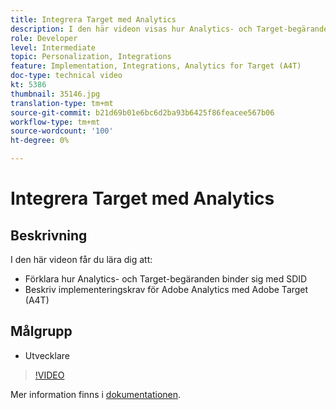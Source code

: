 ```yaml
---
title: Integrera Target med Analytics
description: I den här videon visas hur Analytics- och Target-begäranden binder sig med SDID. I den här videon lär du dig implementeringskraven för Adobe Analytics med Adobe Target (A4T).
role: Developer
level: Intermediate
topic: Personalization, Integrations
feature: Implementation, Integrations, Analytics for Target (A4T)
doc-type: technical video
kt: 5386
thumbnail: 35146.jpg
translation-type: tm+mt
source-git-commit: b21d69b01e6bc6d2ba93b6425f86feacee567b06
workflow-type: tm+mt
source-wordcount: '100'
ht-degree: 0%

---
```



# Integrera Target med Analytics

## Beskrivning

I den här videon får du lära dig att:

* Förklara hur Analytics- och Target-begäranden binder sig med SDID
* Beskriv implementeringskrav för Adobe Analytics med Adobe Target (A4T)

## Målgrupp

* Utvecklare

>[!VIDEO](https://video.tv.adobe.com/v/35146/?quality=12)

Mer information finns i [dokumentationen](https://docs.adobe.com/content/help/en/target/using/integrate/a4t/a4timplementation.html).
